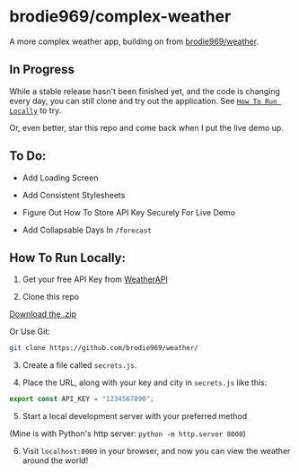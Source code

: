 # brodie969/complex-weather

A more complex weather app, building on from [brodie969/weather](https://github.com/brodie969/weather).

## In Progress

While a stable release hasn't been finished yet, and the code is changing every day, you can still clone and try out the application. See [`How To Run Locally`](#how-to-run-locally) to try.

Or, even better, star this repo and come back when I put the live demo up.

## To Do:

- Add Loading Screen

- Add Consistent Stylesheets

- Figure Out How To Store API Key Securely For Live Demo

- Add Collapsable Days In `/forecast`

## How To Run Locally:

1. Get your free API Key from [WeatherAPI](https://www.weatherapi.com)

2. Clone this repo

[Download the .zip](https://github.com/brodie969/weather/archive/refs/heads/main.zip)

Or Use Git:
```bash
git clone https://github.com/brodie969/weather/
```

3. Create a file called `secrets.js`.

4. Place the URL, along with your key and city in `secrets.js` like this:

```javascript
export const API_KEY = "1234567890";
```

5. Start a local development server with your preferred method

(Mine is with Python's http server: `python -m http.server 8000`)

6. Visit `localhost:8000` in your browser, and now you can view the weather around the world!

